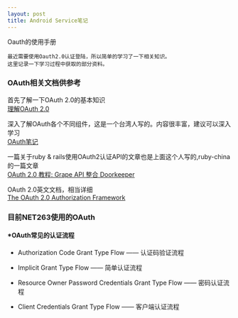 ```yaml
---
layout: post
title: Android Service笔记
---
```


Oauth的使用手册

```
最近需要使用Oauth2.0认证登陆，所以简单的学习了一下相关知识。
这里记录一下学习过程中获取的部分资料。
```

### OAuth相关文档供参考 
  
首先了解一下OAuth 2.0的基本知识  
[理解OAuth 2.0](http://www.ruanyifeng.com/blog/2014/05/oauth_2_0.html)
   
深入了解OAuth各个不同组件，这是一个台湾人写的。内容很丰富，建议可以深入学习  
[OAuth笔记](https://blog.yorkxin.org/posts/2013/09/30/oauth2-2-cilent-registration/)

一篇关于ruby & rails使用OAuth2认证API的文章也是上面这个人写的,ruby-china的一篇文章   
[OAuth 2.0 教程: Grape API 整合 Doorkeeper](https://ruby-china.org/topics/14656)
   
OAuth 2.0英文文档，相当详细  
[The OAuth 2.0 Authorization Framework](http://tools.ietf.org/html/rfc6749#section-1.3)



### 目前NET263使用的OAuth

#### *OAuth常见的认证流程

* Authorization Code Grant Type Flow —— 认证码验证流程
  
* Implicit Grant Type Flow —— 简单认证流程
  
* Resource Owner Password Credentials Grant Type Flow —— 密码认证流程
  
* Client Credentials Grant Type Flow —— 客户端认证流程

